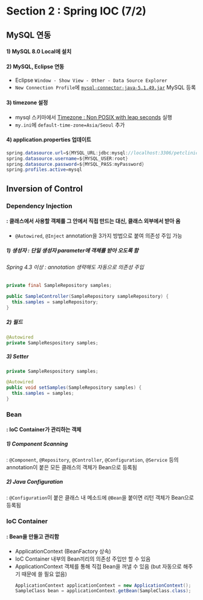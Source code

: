# Section 2 : Spring IOC (7/2)

## MySQL 연동
#### 1) MySQL 8.0 Local에 설치
#### 2) MySQL, Eclipse 연동
  * Eclipse `Window - Show View - Other - Data Source Explorer`
  * `New Connection Profile`에 [`mysql-connector-java-5.1.49.jar`](https://dev.mysql.com/downloads/file/?id=496255) MySQL 등록
#### 3) timezone 설정
  * mysql 스키마에서 [Timezone : Non POSIX with leap seconds](https://downloads.mysql.com/general/timezone_2020a_leaps_sql.zip) 실행
  * `my.ini`에 `default-time-zone=Asia/Seoul` 추가
#### 4) application.properties 업데이트
```java
spring.datasource.url=${MYSQL_URL:jdbc:mysql://localhost:3306/petclinic}
spring.datasource.username=${MYSQL_USER:root}
spring.datasource.password=${MYSQL_PASS:myPassword}
spring.profiles.active=mysql
```

## Inversion of Control

### Dependency Injection
#### : 클래스에서 사용할 객체를 그 안에서 직접 만드는 대신, 클래스 외부에서 받아 옴
* `@Autowired`, `@Inject` annotation을 3가지 방법으로 붙여 의존성 주입 가능
##### 1) 생성자 : 단일 생성자 parameter에 객체를 받아 오도록 함
###### Spring 4.3 이상 : annotation 생략해도 자동으로 의존성 주입
```java
private final SampleRepository samples;

public SampleController(SampleRepository sampleRepository) {
  this.samples = sampleRepository;
}
```
##### 2) 필드
```java
@Autowired
private SampleRespository samples;
```
##### 3) Setter
```java
private SampleRespository samples;

@Autowired
public void setSamples(SampleRepository samples) {
  this.samples = samples;
}
```


### Bean
#### : IoC Container가 관리하는 객체
##### 1) Component Scanning<br>
 : `@Component`, `@Repository`, `@Controller`, `@Configuration`, `@Service` 등의 annotation이 붙은 모든 클래스의 객체가 Bean으로 등록됨
##### 2) Java Configuration<br>
 : `@Configuration`이 붙은 클래스 내 메소드에 `@Bean`을 붙이면 리턴 객체가 Bean으로 등록됨


### IoC Container
#### : Bean을 만들고 관리함
* ApplicationContext (BeanFactory 상속)
* IoC Container 내부의 Bean끼리의 의존성 주입만 할 수 있음
* ApplicationContext 객체를 통해 직접 Bean을 꺼낼 수 있음 (but 자동으로 해주기 때문에 쓸 필요 없음)
  ```java
  ApplicationContext applicationContext = new ApplicationContext();
  SampleClass bean = applicationContext.getBean(SampleClass.class);
  ```

